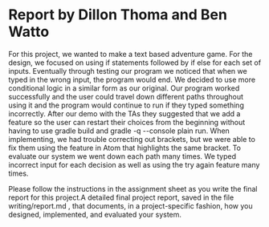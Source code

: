 # Report by Dillon Thoma and Ben Watto

For this project, we wanted to make a text based adventure game. For the design, we focused on using if statements followed by if else for each set of inputs. Eventually through testing our program we noticed that when we typed in the wrong input, the program would end. We decided to use more conditional logic in a similar form as our original. Our program worked successfully and the user could travel down different paths throughout using it and the program would continue to run if they typed something incorrectly. After our demo with the TAs they suggested that we add a feature so the user can restart their choices from the beginning without having to use gradle build and gradle -q --console plain run. When implementing, we had trouble correcting out brackets, but we were able to fix them using the feature in Atom that highlights the same bracket. To evaluate our system we went down each path many times. We typed incorrect input for each decision as well as using the try again feature many times. 


Please follow the instructions in the assignment sheet as you write the final
report for this project.A detailed final project report, saved in the file writing/report.md , that documents, in a
project-specific fashion, how you designed, implemented, and evaluated your system.

